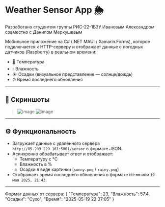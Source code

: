 # Weather Sensor App 🌦️
Разработано студентом группы РИС-22-1БЗУ Ивановым Александром совместно с Данилом Меркушевым

Мобильное приложение на C# (.NET MAUI / Xamarin.Forms), которое подключается к HTTP-серверу и отображает данные с погодных датчиков (Raspberry) в реальном времени:

- 🌡️ Температура
- 💧 Влажность
- ☀️ Осадки (визуальное представление — солнце/дождь)
- ⏰ Время последнего обновления

---

## 📱 Скриншоты

> ![image](https://github.com/user-attachments/assets/1a1ffb39-c687-4269-a2fb-4c50b9631b27)
> ![image](https://github.com/user-attachments/assets/64ac23bf-bf20-4ca0-81ba-794d4bb52d54)



---

## ⚙️ Функциональность

- Загружает данные с удалённого сервера `http://85.209.229.161:5001/sensor` в формате JSON.
- Асинхронно обрабатывает ответ и отображает:
  - Температуру с °C
  - Влажность в %
  - Осадки в виде картинки (`sunny.png` / `rainy.png`)
- Отображает время последнего обновления в формате `HH:mm` или `19 мая 2025, 21:43`.

---

Формат данных от сервера:
{
  "Температура": 23,
  "Влажность": 57.4,
  "Осадки": "Сухо",
  "Время": "2025-05-19 22:37:05"
}
